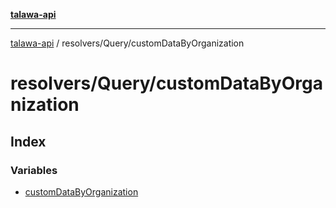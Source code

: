 [**talawa-api**](../../../README.md)

***

[talawa-api](../../../modules.md) / resolvers/Query/customDataByOrganization

# resolvers/Query/customDataByOrganization

## Index

### Variables

- [customDataByOrganization](variables/customDataByOrganization.md)
